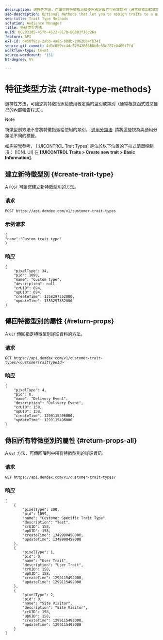 ```yaml
---
description: 選擇性方法，可讓您將特徵指派給使用者定義的型別或類別（通常根據函式或您自己的內部報告程式）。
seo-description: Optional methods that let you to assign traits to a user-defined type or category, usually according to function or for your own internal reporting processes.
seo-title: Trait Type Methods
solution: Audience Manager
title: 特征类型方法
uuid: 082931d5-457b-4622-817b-86303f38c26a
feature: API
exl-id: d450f9ce-2abb-4a8b-b8db-2962b84fb341
source-git-commit: 4d3c859cc4dc5294286680b0e63c287e0409f7fd
workflow-type: tm+mt
source-wordcount: '151'
ht-degree: 9%

---
```


# 特征类型方法 {#trait-type-methods}

選擇性方法，可讓您將特徵指派給使用者定義的型別或類別（通常根據函式或您自己的內部報告程式）。

<!-- c_rest_api_trait_types_intro.xml -->

>[!NOTE]
>
>特徵型別方法不會將特徵指派給使用的類別， [通用分類法](../../api/rest-api-main/aam-api-taxonomy.md#taxonomic-api-methods). 請將這些視為與通用分類法不同的標籤。

如需視覺參考， [!UICONTROL Trait Types] 是位於以下位置的下拉式清單控制項： [!DNL UI] 在 **[!UICONTROL Traits > Create new trait > Basic Information]**.

## 建立新特徵型別 {#create-trait-type}

A `POST` 可讓您建立新特徵型別的方法。

<!-- r_rest_api_create_trait_type.xml -->

### 请求

`POST https://api.demdex.com/v1/customer-trait-types`

### 示例请求

```
{
"name":"Custom trait type"
}
```

### 响应

```
{
    "pixelType": 34,
    "pid": 1099,
    "name": "Custom type",
    "description": null,
    "crUID": 694,
    "upUID": 694,
    "createTime": 1358297352000,
    "updateTime": 1358297352000
}
```

## 傳回特徵型別的屬性 {#return-props}

A `GET` 傳回指定特徵型別詳細資料的方法。

<!-- r_rest_api_get_trait_type.xml -->

### 请求

`GET https://api.demdex.com/v1/customer-trait-types/`*`<customerTraitTypeId>`*

### 响应

```
{
    "pixelType": 4,
    "pid": 0,
    "name": "Delivery Event",
    "description": "Delivery Event",
    "crUID": 158,
    "upUID": 158,
    "createTime": 1299115496000,
    "updateTime": 1299115496000
}
```

## 傳回所有特徵型別的屬性 {#return-props-all}

A `GET` 方法，可傳回陣列中所有特徵型別的詳細資訊。

<!-- r_rest_api_get_trait_types.xml -->

### 请求

`GET https://api.demdex.com/v1/customer-trait-types/`

### 响应

```
[
    {
        "pixelType": 200,
        "pid": 1099,
        "name": "Customer Specific Trait Type",
        "description": "Test",
        "crUID": 158,
        "upUID": 158,
        "createTime": 1349990458000,
        "updateTime": 1349990458000
    },
    {
        "pixelType": 1,
        "pid": 0,
        "name": "User Trait",
        "description": "User Trait",
        "crUID": 158,
        "upUID": 158,
        "createTime": 1299115492000,
        "updateTime": 1299115492000
    },
    {
        "pixelType": 2,
        "pid": 0,
        "name": "Site Visitor",
        "description": "Site Visitor",
        "crUID": 158,
        "upUID": 158,
        "createTime": 1299115493000,
        "updateTime": 1299115493000
    }
]
```
